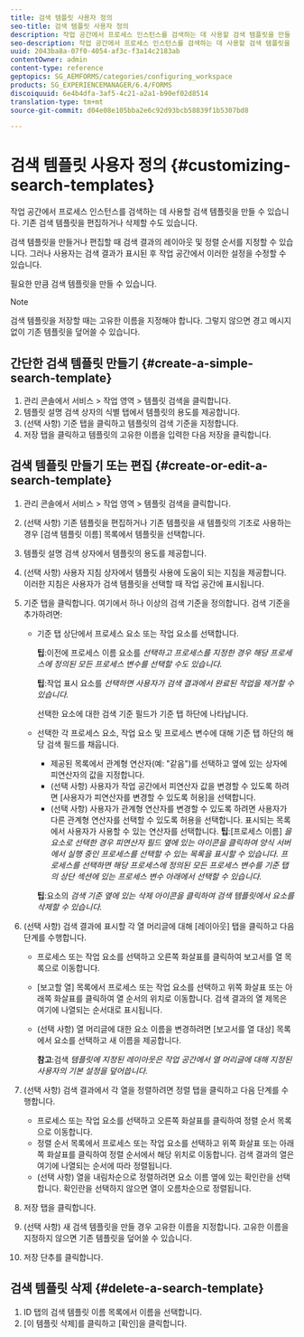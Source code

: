 ```yaml
---
title: 검색 템플릿 사용자 정의
seo-title: 검색 템플릿 사용자 정의
description: 작업 공간에서 프로세스 인스턴스를 검색하는 데 사용할 검색 템플릿을 만들 수 있습니다. 기존 검색 템플릿을 편집하거나 삭제할 수도 있습니다.
seo-description: 작업 공간에서 프로세스 인스턴스를 검색하는 데 사용할 검색 템플릿을 만들 수 있습니다. 기존 검색 템플릿을 편집하거나 삭제할 수도 있습니다.
uuid: 2043ba8a-07f0-4054-af3c-f3a14c2183ab
contentOwner: admin
content-type: reference
geptopics: SG_AEMFORMS/categories/configuring_workspace
products: SG_EXPERIENCEMANAGER/6.4/FORMS
discoiquuid: 6e4b4dfa-3af5-4c21-a2a1-b90ef02d8514
translation-type: tm+mt
source-git-commit: d04e08e105bba2e6c92d93bcb58839f1b5307bd8

---
```



# 검색 템플릿 사용자 정의 {#customizing-search-templates}

작업 공간에서 프로세스 인스턴스를 검색하는 데 사용할 검색 템플릿을 만들 수 있습니다. 기존 검색 템플릿을 편집하거나 삭제할 수도 있습니다.

검색 템플릿을 만들거나 편집할 때 검색 결과의 레이아웃 및 정렬 순서를 지정할 수 있습니다. 그러나 사용자는 검색 결과가 표시된 후 작업 공간에서 이러한 설정을 수정할 수 있습니다.

필요한 만큼 검색 템플릿을 만들 수 있습니다.

>[!NOTE]
>
>검색 템플릿을 저장할 때는 고유한 이름을 지정해야 합니다. 그렇지 않으면 경고 메시지 없이 기존 템플릿을 덮어쓸 수 있습니다.

## 간단한 검색 템플릿 만들기 {#create-a-simple-search-template}

1. 관리 콘솔에서 서비스 > 작업 영역 > 템플릿 검색을 클릭합니다.
1. 템플릿 설명 검색 상자의 식별 탭에서 템플릿의 용도를 제공합니다.
1. (선택 사항) 기준 탭을 클릭하고 템플릿의 검색 기준을 지정합니다.
1. 저장 탭을 클릭하고 템플릿의 고유한 이름을 입력한 다음 저장을 클릭합니다.

## 검색 템플릿 만들기 또는 편집 {#create-or-edit-a-search-template}

1. 관리 콘솔에서 서비스 > 작업 영역 > 템플릿 검색을 클릭합니다.
1. (선택 사항) 기존 템플릿을 편집하거나 기존 템플릿을 새 템플릿의 기초로 사용하는 경우 [검색 템플릿 이름] 목록에서 템플릿을 선택합니다.
1. 템플릿 설명 검색 상자에서 템플릿의 용도를 제공합니다.
1. (선택 사항) 사용자 지침 상자에서 템플릿 사용에 도움이 되는 지침을 제공합니다. 이러한 지침은 사용자가 검색 템플릿을 선택할 때 작업 공간에 표시됩니다.
1. 기준 탭을 클릭합니다. 여기에서 하나 이상의 검색 기준을 정의합니다. 검색 기준을 추가하려면:

   * 기준 탭 상단에서 프로세스 요소 또는 작업 요소를 선택합니다.

      **팁**:이전에 프로세스 이름 요소를 *선택하고 프로세스를 지정한 경우 해당 프로세스에 정의된 모든 프로세스 변수를 선택할 수도 있습니다.*

      **팁**:작업 표시 요소를 *선택하면 사용자가 검색 결과에서 완료된 작업을 제거할 수 있습니다.*

      선택한 요소에 대한 검색 기준 필드가 기준 탭 하단에 나타납니다.

   * 선택한 각 프로세스 요소, 작업 요소 및 프로세스 변수에 대해 기준 탭 하단의 해당 검색 필드를 채웁니다.

      * 제공된 목록에서 관계형 연산자(예: &quot;같음&quot;)를 선택하고 옆에 있는 상자에 피연산자의 값을 지정합니다.
      * (선택 사항) 사용자가 작업 공간에서 피연산자 값을 변경할 수 있도록 하려면 [사용자가 피연산자를 변경할 수 있도록 허용]을 선택합니다.
      * (선택 사항) 사용자가 관계형 연산자를 변경할 수 있도록 하려면 사용자가 다른 관계형 연산자를 선택할 수 있도록 허용을 선택합니다. 표시되는 목록에서 사용자가 사용할 수 있는 연산자를 선택합니다.
      **팁**:[프로세스 이름] *을 요소로 선택한 경우 피연산자 필드 옆에 있는 아이콘을 클릭하여 양식 서버에서 실행 중인 프로세스를 선택할 수 있는 목록을 표시할 수 있습니다. 프로세스를 선택하면 해당 프로세스에 정의된 모든 프로세스 변수를 기준 탭의 상단 섹션에 있는 프로세스 변수 아래에서 선택할 수 있습니다.*

      **팁**:요소의 *검색 기준 옆에 있는 삭제 아이콘을 클릭하여 검색 템플릿에서 요소를 삭제할 수 있습니다.*


1. (선택 사항) 검색 결과에 표시할 각 열 머리글에 대해 [레이아웃] 탭을 클릭하고 다음 단계를 수행합니다.

   * 프로세스 또는 작업 요소를 선택하고 오른쪽 화살표를 클릭하여 보고서를 열 목록으로 이동합니다.
   * [보고할 열] 목록에서 프로세스 또는 작업 요소를 선택하고 위쪽 화살표 또는 아래쪽 화살표를 클릭하여 열 순서의 위치로 이동합니다. 검색 결과의 열 제목은 여기에 나열되는 순서대로 표시됩니다.
   * (선택 사항) 열 머리글에 대한 요소 이름을 변경하려면 [보고서를 열 대상] 목록에서 요소를 선택하고 새 이름을 제공합니다.

      **참고**:검색 *템플릿에 지정된 레이아웃은 작업 공간에서 열 머리글에 대해 지정된 사용자의 기본 설정을 덮어씁니다.*

1. (선택 사항) 검색 결과에서 각 열을 정렬하려면 정렬 탭을 클릭하고 다음 단계를 수행합니다.

   * 프로세스 또는 작업 요소를 선택하고 오른쪽 화살표를 클릭하여 정렬 순서 목록으로 이동합니다.
   * 정렬 순서 목록에서 프로세스 또는 작업 요소를 선택하고 위쪽 화살표 또는 아래쪽 화살표를 클릭하여 정렬 순서에서 해당 위치로 이동합니다. 검색 결과의 열은 여기에 나열되는 순서에 따라 정렬됩니다.
   * (선택 사항) 열을 내림차순으로 정렬하려면 요소 이름 옆에 있는 확인란을 선택합니다. 확인란을 선택하지 않으면 열이 오름차순으로 정렬됩니다.

1. 저장 탭을 클릭합니다.
1. (선택 사항) 새 검색 템플릿을 만들 경우 고유한 이름을 지정합니다. 고유한 이름을 지정하지 않으면 기존 템플릿을 덮어쓸 수 있습니다.
1. 저장 단추를 클릭합니다.

## 검색 템플릿 삭제 {#delete-a-search-template}

1. ID 탭의 검색 템플릿 이름 목록에서 이름을 선택합니다.
1. [이 템플릿 삭제]를 클릭하고 [확인]을 클릭합니다.

